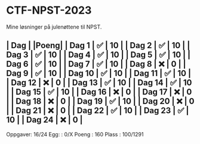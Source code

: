 # CTF-NPST-2023
Mine løsninger på julenøttene til NPST.

|  Dag   |     |Poeng|
| Dag 1  | ✅ | 10  |
| Dag 2  | ✅ | 10  |
| Dag 3  | ✅ | 10  |
| Dag 4  | ✅ | 10  |
| Dag 5  | ✅ | 10  |
| Dag 6  | ✅ | 10  |
| Dag 7  | ✅ | 10  |
| Dag 8  | ❌ | 0   |
| Dag 9  | ✅ | 10  |
| Dag 10 | ✅ | 10  |
| Dag 11 | ✅ | 10  |
| Dag 12 | ❌ | 0   |
| Dag 13 | ✅ | 10  |
| Dag 14 | ✅ | 10  |
| Dag 15 | ✅ | 10  |
| Dag 16 | ❌ | 0   |
| Dag 17 | ❌ | 0   |
| Dag 18 | ❌ | 0   |
| Dag 19 | ✅ | 10  |
| Dag 20 | ❌ | 0   |
| Dag 21 | ❌ | 0   | 
| Dag 22 | ✅ | 10  |
| Dag 23 | ✅ | 10  |
| Dag 24 | ❌ | 0   |
---------------------
Oppgaver: 16/24
Egg:    : 0/X
Poeng   : 160
Plass   : 100/1291
